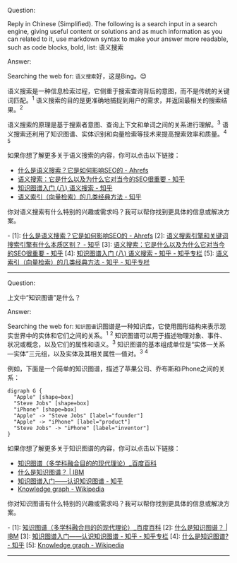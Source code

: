 Question:

Reply in Chinese (Simplified).
The following is a search input in a search engine, giving useful content or solutions and as much information as you can related to it, use markdown syntax to make your answer more readable, such as code blocks, bold, list:
语义搜索

Answer:

Searching the web for: `语义搜索`好，这是Bing。😊

语义搜索是一种信息检索过程，它侧重于搜索查询背后的意图，而不是传统的关键词匹配。<sup>1</sup> 语义搜索的目的是更准确地捕捉到用户的需求，并返回最相关的搜索结果。<sup>2</sup>

语义搜索的原理是基于搜索者意图、查询上下文和单词之间的关系进行理解。<sup>3</sup> 语义搜索还利用了知识图谱、实体识别和向量检索等技术来提高搜索效率和质量。<sup>4</sup> <sup>5</sup>

如果你想了解更多关于语义搜索的内容，你可以点击以下链接：

- [什么是语义搜索？它是如何影响SEO的 - Ahrefs](https://ahrefs.com/blog/zh/semantic-search/)
- [语义搜索：它是什么以及为什么它对当今的SEO很重要 - 知乎](https://zhuanlan.zhihu.com/p/394800007)
- [知识图谱入门 (八) 语义搜索 - 知乎](https://zhuanlan.zhihu.com/p/39237778)
- [语义索引（向量检索）的几类经典方法 - 知乎](https://zhuanlan.zhihu.com/p/161467314)

你对语义搜索有什么特别的兴趣或需求吗？我可以帮你找到更具体的信息或解决方案。

\-
\[1]: [什么是语义搜索？它是如何影响SEO的 - Ahrefs](https://ahrefs.com/blog/zh/semantic-search/)
\[2]: [语义搜索引擎和关键词搜索引擎有什么本质区别？ - 知乎](https://www.zhihu.com/question/437473985)
\[3]: [语义搜索：它是什么以及为什么它对当今的SEO很重要 - 知乎](https://zhuanlan.zhihu.com/p/394800007)
\[4]: [知识图谱入门 (八) 语义搜索 - 知乎 - 知乎专栏](https://zhuanlan.zhihu.com/p/39237778)
\[5]: [语义索引（向量检索）的几类经典方法 - 知乎 - 知乎专栏](https://zhuanlan.zhihu.com/p/161467314)

<hr/>

Question:

上文中“知识图谱”是什么？

Answer:

Searching the web for: `知识图谱`识图谱是一种知识库，它使用图形结构来表示现实世界中的实体和它们之间的关系。<sup>1</sup> <sup>2</sup> 知识图谱可以用于描述物理对象、事件、状况或概念，以及它们的属性和语义。<sup>3</sup> 知识图谱的基本组成单位是“实体—关系—实体”三元组，以及实体及其相关属性—值对。<sup>3</sup> <sup>4</sup>

例如，下面是一个简单的知识图谱，描述了苹果公司、乔布斯和iPhone之间的关系：

```graphviz
digraph G {
  "Apple" [shape=box]
  "Steve Jobs" [shape=box]
  "iPhone" [shape=box]
  "Apple" -> "Steve Jobs" [label="founder"]
  "Apple" -> "iPhone" [label="product"]
  "Steve Jobs" -> "iPhone" [label="inventor"]
}
```

如果你想了解更多关于知识图谱的内容，你可以点击以下链接：

- [知识图谱（多学科融合目的的现代理论）_百度百科](https://baike.baidu.com/item/知识图谱/8120012)
- [什么是知识图谱？ | IBM](https://www.ibm.com/cn-zh/topics/knowledge-graph)
- [知识图谱入门——认识知识图谱 - 知乎](https://zhuanlan.zhihu.com/p/396516565)
- [Knowledge graph - Wikipedia](https://en.wikipedia.org/wiki/Knowledge_graph)

你对知识图谱有什么特别的兴趣或需求吗？我可以帮你找到更具体的信息或解决方案。

\-
\[1]: [知识图谱（多学科融合目的的现代理论）_百度百科](https://baike.baidu.com/item/知识图谱/8120012)
\[2]: [什么是知识图谱？ | IBM](https://www.ibm.com/cn-zh/topics/knowledge-graph)
\[3]: [知识图谱入门——认识知识图谱 - 知乎 - 知乎专栏](https://zhuanlan.zhihu.com/p/396516565)
\[4]: [什么是知识图谱? - 知乎](https://zhuanlan.zhihu.com/p/71128505)
\[5]: [Knowledge graph - Wikipedia](https://en.wikipedia.org/wiki/Knowledge_graph)

<hr/>

